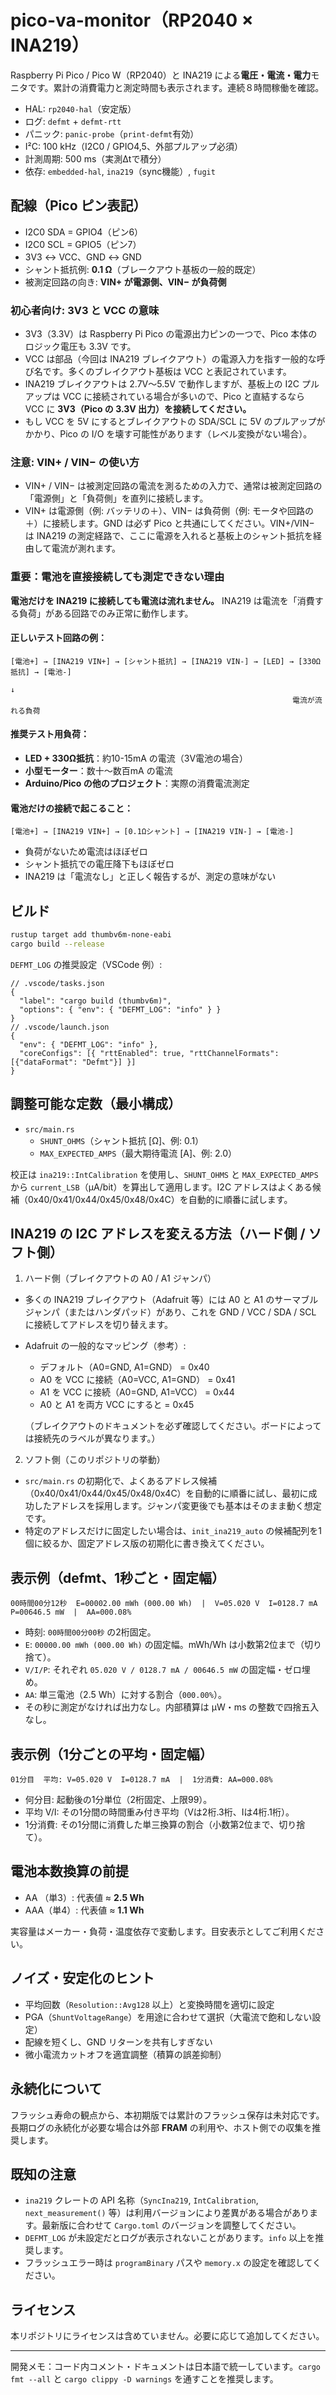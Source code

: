 # pico-va-monitor（RP2040 × INA219）

Raspberry Pi Pico / Pico W（RP2040）と INA219 による**電圧・電流・電力**モニタです。累計の消費電力と測定時間も表示されます。連続８時間稼働を確認。

- HAL: `rp2040-hal`（安定版）
- ログ: `defmt` + `defmt-rtt`
- パニック: `panic-probe`（`print-defmt`有効）
- I²C: 100 kHz（I2C0 / GPIO4,5、外部プルアップ必須）
- 計測周期: 500 ms（実測Δtで積分）
- 依存: `embedded-hal`, `ina219`（sync機能）, `fugit`

## 配線（Pico ピン表記）

- I2C0 SDA = GPIO4（ピン6）
- I2C0 SCL = GPIO5（ピン7）
- 3V3 ↔ VCC、GND ↔ GND
- シャント抵抗例: **0.1 Ω**（ブレークアウト基板の一般的既定）
- 被測定回路の向き: **VIN+ が電源側、VIN− が負荷側**

### 初心者向け: 3V3 と VCC の意味

- 3V3（3.3V）は Raspberry Pi Pico の電源出力ピンの一つで、Pico 本体のロジック電圧も 3.3V です。
- VCC は部品（今回は INA219 ブレイクアウト）の電源入力を指す一般的な呼び名です。多くのブレイクアウト基板は VCC と表記されています。
- INA219 ブレイクアウトは 2.7V〜5.5V で動作しますが、基板上の I2C プルアップは VCC に接続されている場合が多いので、Pico と直結するなら VCC に **3V3（Pico の 3.3V 出力）を接続してください。**
- もし VCC を 5V にするとブレイクアウトの SDA/SCL に 5V のプルアップがかかり、Pico の I/O を壊す可能性があります（レベル変換がない場合）。

### 注意: VIN+ / VIN− の使い方

- VIN+ / VIN− は被測定回路の電流を測るための入力で、通常は被測定回路の「電源側」と「負荷側」を直列に接続します。
- VIN+ は電源側（例: バッテリの＋）、VIN− は負荷側（例: モータや回路の＋）に接続します。GND は必ず Pico と共通にしてください。VIN+/VIN− は INA219 の測定経路で、ここに電源を入れると基板上のシャント抵抗を経由して電流が測れます。

### 重要：電池を直接接続しても測定できない理由

**電池だけを INA219 に接続しても電流は流れません。** INA219 は電流を「消費する負荷」がある回路でのみ正常に動作します。

#### 正しいテスト回路の例：

```
[電池+] → [INA219 VIN+] → [シャント抵抗] → [INA219 VIN-] → [LED] → [330Ω抵抗] → [電池-]
                                                                      ↓
                                                               電流が流れる負荷
```

#### 推奨テスト用負荷：
- **LED + 330Ω抵抗**：約10-15mA の電流（3V電池の場合）
- **小型モーター**：数十〜数百mA の電流
- **Arduino/Pico の他のプロジェクト**：実際の消費電流測定

#### 電池だけの接続で起こること：
```
[電池+] → [INA219 VIN+] → [0.1Ωシャント] → [INA219 VIN-] → [電池-]
```
- 負荷がないため電流はほぼゼロ
- シャント抵抗での電圧降下もほぼゼロ
- INA219 は「電流なし」と正しく報告するが、測定の意味がない


## ビルド

```bash
rustup target add thumbv6m-none-eabi
cargo build --release
```

`DEFMT_LOG` の推奨設定（VSCode 例）:

```jsonc
// .vscode/tasks.json
{
  "label": "cargo build (thumbv6m)",
  "options": { "env": { "DEFMT_LOG": "info" } }
}
// .vscode/launch.json
{
  "env": { "DEFMT_LOG": "info" },
  "coreConfigs": [{ "rttEnabled": true, "rttChannelFormats": [{"dataFormat": "Defmt"}] }]
}
```

## 調整可能な定数（最小構成）

- `src/main.rs`
  - `SHUNT_OHMS`（シャント抵抗 [Ω]、例: 0.1）
  - `MAX_EXPECTED_AMPS`（最大期待電流 [A]、例: 2.0）

校正は `ina219::IntCalibration` を使用し、`SHUNT_OHMS` と `MAX_EXPECTED_AMPS` から `current_LSB`（µA/bit）を算出して適用します。I2C アドレスはよくある候補（0x40/0x41/0x44/0x45/0x48/0x4C）を自動的に順番に試します。

## INA219 の I2C アドレスを変える方法（ハード側 / ソフト側）

1) ハード側（ブレイクアウトの A0 / A1 ジャンパ）

- 多くの INA219 ブレイクアウト（Adafruit 等）には A0 と A1 のサーマブルジャンパ（またはハンダパッド）があり、これを GND / VCC / SDA / SCL に接続してアドレスを切り替えます。
- Adafruit の一般的なマッピング（参考）:
  - デフォルト（A0=GND, A1=GND） = 0x40
  - A0 を VCC に接続（A0=VCC, A1=GND） = 0x41
  - A1 を VCC に接続（A0=GND, A1=VCC） = 0x44
  - A0 と A1 を両方 VCC にすると = 0x45

  （ブレイクアウトのドキュメントを必ず確認してください。ボードによっては接続先のラベルが異なります。）

2) ソフト側（このリポジトリの挙動）

- `src/main.rs` の初期化で、よくあるアドレス候補（0x40/0x41/0x44/0x45/0x48/0x4C）を自動的に順番に試し、最初に成功したアドレスを採用します。ジャンパ変更後でも基本はそのまま動く想定です。
- 特定のアドレスだけに固定したい場合は、`init_ina219_auto` の候補配列を1個に絞るか、固定アドレス版の初期化に書き換えてください。

## 表示例（defmt、1秒ごと・固定幅）

```
00時間00分12秒  E=00002.00 mWh (000.00 Wh)  |  V=05.020 V  I=0128.7 mA  P=00646.5 mW  |  AA=000.08%
```

- 時刻: `00時間00分00秒` の2桁固定。
- `E`: `00000.00 mWh (000.00 Wh)` の固定幅。mWh/Wh は小数第2位まで（切り捨て）。
- `V/I/P`: それぞれ `05.020 V / 0128.7 mA / 00646.5 mW` の固定幅・ゼロ埋め。
- `AA`: 単三電池（2.5 Wh）に対する割合（`000.00%`）。
- その秒に測定がなければ出力なし。内部積算は µW・ms の整数で四捨五入なし。

## 表示例（1分ごとの平均・固定幅）

```
01分目  平均: V=05.020 V  I=0128.7 mA  |  1分消費: AA=000.08%
```

- 何分目: 起動後の1分単位（2桁固定、上限99）。
- 平均 V/I: その1分間の時間重み付き平均（Vは2桁.3桁、Iは4桁.1桁）。
- 1分消費: その1分間に消費した単三換算の割合（小数第2位まで、切り捨て）。

## 電池本数換算の前提

- AA （単3）: 代表値 ≈ **2.5 Wh**
- AAA（単4）: 代表値 ≈ **1.1 Wh**

実容量はメーカー・負荷・温度依存で変動します。目安表示としてご利用ください。

## ノイズ・安定化のヒント

- 平均回数（`Resolution::Avg128` 以上）と変換時間を適切に設定
- PGA（`ShuntVoltageRange`）を用途に合わせて選択（大電流で飽和しない設定）
- 配線を短くし、GND リターンを共有しすぎない
- 微小電流カットオフを適宜調整（積算の誤差抑制）

## 永続化について

フラッシュ寿命の観点から、本初期版では累計のフラッシュ保存は未対応です。長期ログの永続化が必要な場合は外部 **FRAM** の利用や、ホスト側での収集を推奨します。

## 既知の注意

- `ina219` クレートの API 名称（`SyncIna219`, `IntCalibration`, `next_measurement()` 等）は利用バージョンにより差異がある場合があります。最新版に合わせて `Cargo.toml` のバージョンを調整してください。
- `DEFMT_LOG` が未設定だとログが表示されないことがあります。`info` 以上を推奨します。
- フラッシュエラー時は `programBinary` パスや `memory.x` の設定を確認してください。

## ライセンス

本リポジトリにライセンスは含めていません。必要に応じて追加してください。

***

開発メモ：コード内コメント・ドキュメントは日本語で統一しています。`cargo fmt --all` と `cargo clippy -D warnings` を通すことを推奨します。
